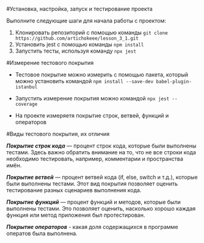#Установка, настройка, запуск и тестирование проекта

Выполните следующие шаги для начала работы с проектом:

1. Клонировать репозиторий с помощью команды `git clone https://github.com/artichokeee/lesson_3_1.git`
2. Установить jest с помощью команды ```npm install```
3. Запустить тесты, используя команду `npx jest`

#Измерение тестового покрытия

- Тестовое покрытие можно измерить c помощью пакета, который можно установить командой `npm install --save-dev babel-plugin-istanbul`

- Запустить измерение покрытия можно командой `npx jest --coverage`

- На проекте измеряетя покрытие строк, ветвей, функций и операторов

#Виды тестового покрытия, их отличия

***Покрытие строк кода*** — процент строк кода, которые были выполнены тестами. Здесь важно обратить внимание на то, что не все строки кода необходимо тестировать, например, комментарии и пространства имён.

***Покрытие ветвей***  — процент ветвей кода (if, else, switch и т.д.), которые были выполнены тестами. Этот вид покрытия позволяет оценить тестирование разных сценариев выполнения кода.

***Покрытие функций***  — процент функций и методов, которые были выполнены тестами. Это позволяет оценить, насколько хорошо каждая функция или метод приложения был протестирован.

***Покрытие операторов*** - какая доля содержащихся в программе оператов была выполнена.